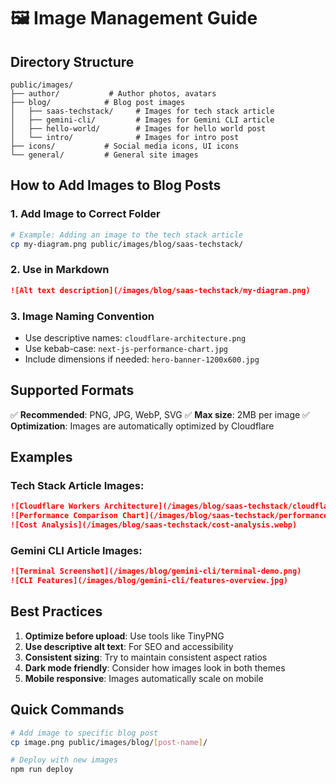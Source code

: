 # 🖼️ Image Management Guide

## Directory Structure

```
public/images/
├── author/           # Author photos, avatars
├── blog/            # Blog post images
│   ├── saas-techstack/     # Images for tech stack article
│   ├── gemini-cli/         # Images for Gemini CLI article
│   ├── hello-world/        # Images for hello world post
│   └── intro/              # Images for intro post
├── icons/           # Social media icons, UI icons
└── general/         # General site images
```

## How to Add Images to Blog Posts

### 1. **Add Image to Correct Folder**
```bash
# Example: Adding an image to the tech stack article
cp my-diagram.png public/images/blog/saas-techstack/
```

### 2. **Use in Markdown**
```markdown
![Alt text description](/images/blog/saas-techstack/my-diagram.png)
```

### 3. **Image Naming Convention**
- Use descriptive names: `cloudflare-architecture.png`
- Use kebab-case: `next-js-performance-chart.jpg`
- Include dimensions if needed: `hero-banner-1200x600.jpg`

## Supported Formats
✅ **Recommended**: PNG, JPG, WebP, SVG
✅ **Max size**: 2MB per image
✅ **Optimization**: Images are automatically optimized by Cloudflare

## Examples

### Tech Stack Article Images:
```markdown
![Cloudflare Workers Architecture](/images/blog/saas-techstack/cloudflare-architecture.png)
![Performance Comparison Chart](/images/blog/saas-techstack/performance-chart.jpg)
![Cost Analysis](/images/blog/saas-techstack/cost-analysis.webp)
```

### Gemini CLI Article Images:
```markdown
![Terminal Screenshot](/images/blog/gemini-cli/terminal-demo.png)
![CLI Features](/images/blog/gemini-cli/features-overview.jpg)
```

## Best Practices

1. **Optimize before upload**: Use tools like TinyPNG
2. **Use descriptive alt text**: For SEO and accessibility
3. **Consistent sizing**: Try to maintain consistent aspect ratios
4. **Dark mode friendly**: Consider how images look in both themes
5. **Mobile responsive**: Images automatically scale on mobile

## Quick Commands

```bash
# Add image to specific blog post
cp image.png public/images/blog/[post-name]/

# Deploy with new images
npm run deploy
```